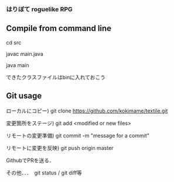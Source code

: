 ### はりぼて roguelike RPG

## Compile from command line
cd src

javac main.java

java main

できたクラスファイルはbinに入れておこう

## Git usage
ローカルにコピー)  git clone https://github.com/kokimame/textile.git

変更箇所をステージ)  git add \<modified or new files\>

リモートの変更準備)  git commit -m "message for a commit"

リモートに変更を反映)  git push origin master

GithubでPRを送る．

その他．．．　git status / git diff等
